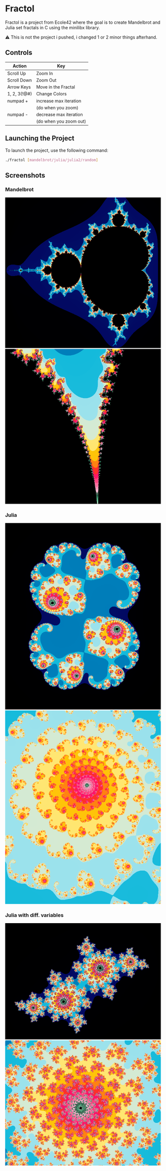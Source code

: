 # Fractol

Fractol is a project from Ecole42 where the goal is to create Mandelbrot and Julia set fractals in C using the minilibx library.

⚠️ This is not the project i pushed, i changed 1 or 2 minor things afterhand.

## Controls

| Action        | Key                |
| ------------- | ------------------ |
| Scroll Up     | Zoom In            |
| Scroll Down   | Zoom Out           |
| Arrow Keys    | Move in the Fractal |
| 1, 2, 3(!@#)  | Change Colors      |
| numpad +      | increase max iteration|
|               | (do when you zoom)  |
| numpad -      | decrease max iteration|
|               | (do when you zoom out)|

## Launching the Project

To launch the project, use the following command:

```bash
./fractol [mandelbrot/julia/julia2/random]
```
## Screenshots
### Mandelbrot
![Mandelbrot 1](screenshots/full_mandel.png) ![Mandelbrot 2](screenshots/zoomed_mandel.png)

### Julia
![Julia 1](screenshots/julia_full.png) ![Julia 2](screenshots/julia_zoomed.png)

### Julia with diff. variables
![Julia 1](screenshots/julia2_full.png) ![Julia 2](screenshots/julia2_zoomed.png)
